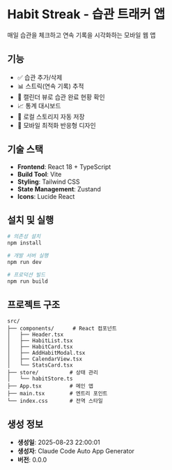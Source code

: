 # Habit Streak - 습관 트래커 앱

매일 습관을 체크하고 연속 기록을 시각화하는 모바일 웹 앱

## 기능

- ✅ 습관 추가/삭제
- 📊 스트릭(연속 기록) 추적
- 📅 캘린더 뷰로 습관 완료 현황 확인
- 📈 통계 대시보드
- 💾 로컬 스토리지 자동 저장
- 📱 모바일 최적화 반응형 디자인

## 기술 스택

- **Frontend**: React 18 + TypeScript
- **Build Tool**: Vite
- **Styling**: Tailwind CSS
- **State Management**: Zustand
- **Icons**: Lucide React

## 설치 및 실행

```bash
# 의존성 설치
npm install

# 개발 서버 실행
npm run dev

# 프로덕션 빌드
npm run build
```

## 프로젝트 구조

```
src/
├── components/      # React 컴포넌트
│   ├── Header.tsx
│   ├── HabitList.tsx
│   ├── HabitCard.tsx
│   ├── AddHabitModal.tsx
│   ├── CalendarView.tsx
│   └── StatsCard.tsx
├── store/          # 상태 관리
│   └── habitStore.ts
├── App.tsx         # 메인 앱
├── main.tsx        # 엔트리 포인트
└── index.css       # 전역 스타일
```

## 생성 정보

- **생성일**: 2025-08-23 22:00:01
- **생성자**: Claude Code Auto App Generator
- **버전**: 0.0.0